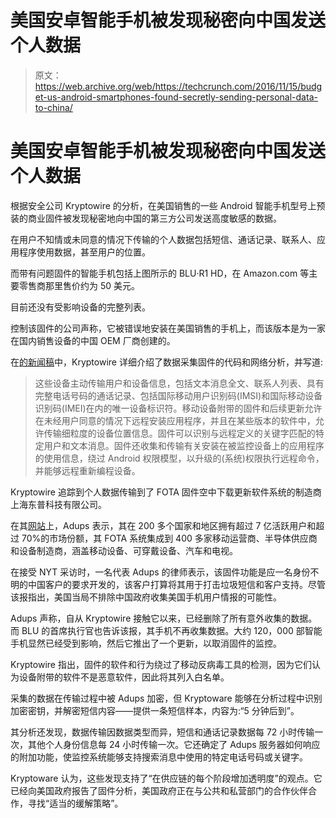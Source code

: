 # 美国安卓智能手机被发现秘密向中国发送个人数据

> 原文：<https://web.archive.org/web/https://techcrunch.com/2016/11/15/budget-us-android-smartphones-found-secretly-sending-personal-data-to-china/>

# 美国安卓智能手机被发现秘密向中国发送个人数据

根据安全公司 Kryptowire 的分析，在美国销售的一些 Android 智能手机型号上预装的商业固件被发现秘密地向中国的第三方公司发送高度敏感的数据。

在用户不知情或未同意的情况下传输的个人数据包括短信、通话记录、联系人、应用程序使用数据，甚至用户的位置。

而带有问题固件的智能手机包括上图所示的 BLU·R1 HD，在 Amazon.com 等主要零售商那里售价约为 50 美元。

目前还没有受影响设备的完整列表。

控制该固件的公司声称，它被错误地安装在美国销售的手机上，而该版本是为一家在国内销售设备的中国 OEM 厂商创建的。

在[的新闻稿](https://web.archive.org/web/20230316161203/http://www.prnewswire.com/news-releases/kryptowire-discovered-mobile-phone-firmware-that-transmitted-personally-identifiable-information-pii-without-user-consent-or-disclosure-300362844.html)中，Kryptowire 详细介绍了数据采集固件的代码和网络分析，并写道:

> 这些设备主动传输用户和设备信息，包括文本消息全文、联系人列表、具有完整电话号码的通话记录、包括国际移动用户识别码(IMSI)和国际移动设备识别码(IMEI)在内的唯一设备标识符。移动设备附带的固件和后续更新允许在未经用户同意的情况下远程安装应用程序，并且在某些版本的软件中，允许传输细粒度的设备位置信息。固件可以识别与远程定义的关键字匹配的特定用户和文本消息。固件还收集和传输有关安装在被监控设备上的应用程序的使用信息，绕过 Android 权限模型，以升级的(系统)权限执行远程命令，并能够远程重新编程设备。

Kryptowire 追踪到个人数据传输到了 FOTA 固件空中下载更新软件系统的制造商上海东普科技有限公司。

在其[网站](https://web.archive.org/web/20230316161203/http://www.adups.com/index.php)上，Adups 表示，其在 200 多个国家和地区拥有超过 7 亿活跃用户和超过 70%的市场份额，其 FOTA 系统集成到 400 多家移动运营商、半导体供应商和设备制造商，涵盖移动设备、可穿戴设备、汽车和电视。

在接受 NYT 采访时，一名代表 Adups 的律师表示，该固件功能是应一名身份不明的中国客户的要求开发的，该客户打算将其用于打击垃圾短信和客户支持。尽管该报指出，美国当局不排除中国政府收集美国手机用户情报的可能性。

Adups 声称，自从 Kryptowire 接触它以来，已经删除了所有意外收集的数据。而 BLU 的首席执行官也告诉该报，其手机不再收集数据。大约 120，000 部智能手机显然已经受到影响，然后它推出了一个更新，以取消固件的监控。

Kryptowire 指出，固件的软件和行为绕过了移动反病毒工具的检测，因为它们认为设备附带的软件不是恶意软件，因此将其列入白名单。

采集的数据在传输过程中被 Adups 加密，但 Kryptoware 能够在分析过程中识别加密密钥，并解密短信内容——提供一条短信样本，内容为:“5 分钟后到”。

其分析还发现，数据传输因数据类型而异，短信和通话记录数据每 72 小时传输一次，其他个人身份信息每 24 小时传输一次。它还确定了 Adups 服务器如何响应的附加功能，使监控系统能够支持搜索消息中使用的特定电话号码或关键字。

Kryptoware 认为，这些发现支持了“在供应链的每个阶段增加透明度”的观点。它已经向美国政府报告了固件分析，美国政府正在与公共和私营部门的合作伙伴合作，寻找“适当的缓解策略”。